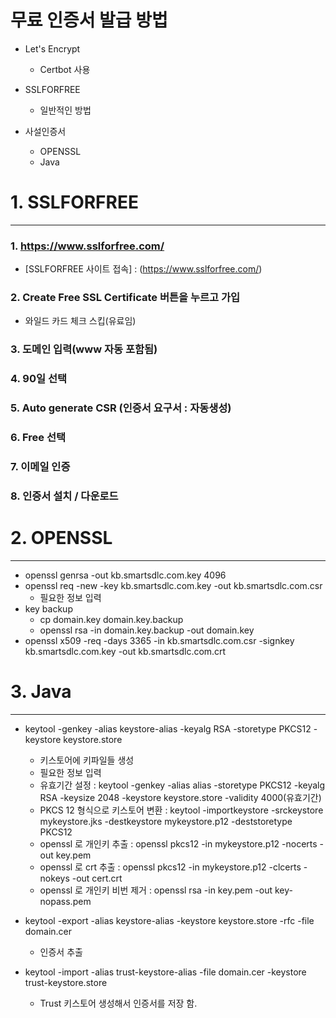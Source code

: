 무료 인증서 발급 방법
===============

* Let's Encrypt
  * Certbot 사용

* SSLFORFREE 
  * 일반적인 방법

* 사설인증서
  * OPENSSL
  * Java

# 1. SSLFORFREE
--------------------

### 1. https://www.sslforfree.com/

* [SSLFORFREE 사이트 접속] : (https://www.sslforfree.com/)

### 2. Create Free SSL Certificate 버튼을 누르고 가입

* 와일드 카드 체크 스킵(유료임)

### 3. 도메인 입력(www 자동 포함됨)

### 4. 90일 선택

### 5. Auto generate CSR (인증서 요구서 : 자동생성)

### 6. Free 선택

### 7. 이메일 인증

### 8. 인증서 설치 / 다운로드


# 2. OPENSSL
--------------------

* openssl genrsa -out kb.smartsdlc.com.key 4096
* openssl req -new -key kb.smartsdlc.com.key -out kb.smartsdlc.com.csr
  * 필요한 정보 입력
* key backup
  * cp domain.key domain.key.backup
  * openssl rsa -in domain.key.backup -out domain.key
* openssl x509 -req -days 3365 -in kb.smartsdlc.com.csr -signkey kb.smartsdlc.com.key -out kb.smartsdlc.com.crt


# 3. Java
--------------------

* keytool -genkey -alias keystore-alias -keyalg RSA -storetype PKCS12 -keystore keystore.store
  * 키스토어에 키파일들 생성
  * 필요한 정보 입력
  * 유효기간 설정 : keytool -genkey -alias alias -storetype PKCS12 -keyalg RSA -keysize 2048 -keystore keystore.store -validity 4000(유효기간)
  * PKCS 12 형식으로 키스토어 변환 : keytool -importkeystore -srckeystore mykeystore.jks -destkeystore mykeystore.p12 -deststoretype PKCS12
  * openssl 로 개인키 추출 : openssl pkcs12 -in mykeystore.p12 -nocerts -out key.pem
  * openssl 로 crt 추출 : openssl pkcs12 -in mykeystore.p12 -clcerts -nokeys -out cert.crt
  * openssl 로 개인키 비번 제거 : openssl rsa -in key.pem -out key-nopass.pem

  
* keytool -export -alias keystore-alias -keystore keystore.store -rfc -file domain.cer
  * 인증서 추출
* keytool -import -alias trust-keystore-alias -file domain.cer -keystore trust-keystore.store
  * Trust 키스토어 생성해서 인증서를 저장 함.
